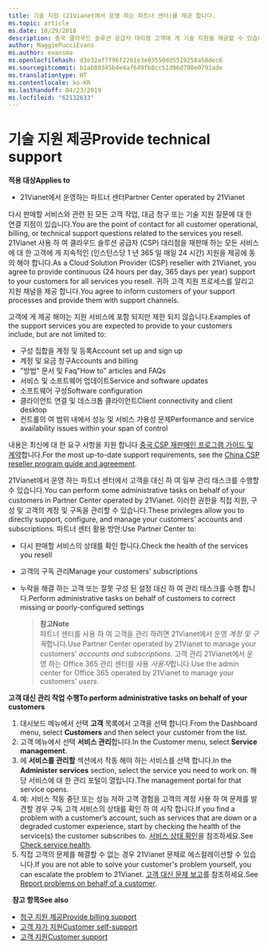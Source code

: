 ```yaml
---
title: 기술 지원 (21Vianet에서 운영 하는 파트너 센터)를 제공 합니다.
ms.topic: article
ms.date: 10/29/2018
description: 중국 클라우드 솔루션 공급자 대리점 고객에 게 기술 지원을 제공할 수 있습니다.
author: MaggiePucciEvans
ms.author: evansma
ms.openlocfilehash: d3e32af7f96f2261e3e03550dd5519258a58dec6
ms.sourcegitcommit: b1ab80345b4e4af649fb8cc51d96d798e0791ade
ms.translationtype: HT
ms.contentlocale: ko-KR
ms.lasthandoff: 04/23/2019
ms.locfileid: "62132633"
---
```

# <a name="provide-technical-support"></a><span data-ttu-id="30a84-103">기술 지원 제공</span><span class="sxs-lookup"><span data-stu-id="30a84-103">Provide technical support</span></span>

<span data-ttu-id="30a84-104">**적용 대상**</span><span class="sxs-lookup"><span data-stu-id="30a84-104">**Applies to**</span></span>

-   <span data-ttu-id="30a84-105">21Vianet에서 운영하는 파트너 센터</span><span class="sxs-lookup"><span data-stu-id="30a84-105">Partner Center operated by 21Vianet</span></span>

<span data-ttu-id="30a84-106">다시 판매할 서비스와 관련 된 모든 고객 작업, 대금 청구 또는 기술 지원 질문에 대 한 연결 지점이 있습니다.</span><span class="sxs-lookup"><span data-stu-id="30a84-106">You are the point of contact for all customer operational, billing, or technical support questions related to the services you resell.</span></span> <span data-ttu-id="30a84-107">21Vianet 사용 하 여 클라우드 솔루션 공급자 (CSP) 대리점을 재판매 하는 모든 서비스에 대 한 고객에 게 지속적인 (인스턴스당 1 년 365 일 매일 24 시간) 지원을 제공에 동의 해야 합니다.</span><span class="sxs-lookup"><span data-stu-id="30a84-107">As a Cloud Solution Provider (CSP) reseller with 21Vianet, you agree to provide continuous (24 hours per day, 365 days per year) support to your customers for all services you resell.</span></span> <span data-ttu-id="30a84-108">귀하 고객 지원 프로세스를 알리고 지원 채널을 제공 합니다.</span><span class="sxs-lookup"><span data-stu-id="30a84-108">You agree to inform customers of your support processes and provide them with support channels.</span></span>  

<span data-ttu-id="30a84-109">고객에 게 제공 해야는 지원 서비스에 포함 되지만 제한 되지 않습니다.</span><span class="sxs-lookup"><span data-stu-id="30a84-109">Examples of the support services you are expected to provide to your customers include, but are not limited to:</span></span>
 
-   <span data-ttu-id="30a84-110">구성 집합을 계정 및 등록</span><span class="sxs-lookup"><span data-stu-id="30a84-110">Account set up and sign up</span></span> 
-   <span data-ttu-id="30a84-111">계정 및 요금 청구</span><span class="sxs-lookup"><span data-stu-id="30a84-111">Accounts and billing</span></span> 
-   <span data-ttu-id="30a84-112">"방법" 문서 및 Faq</span><span class="sxs-lookup"><span data-stu-id="30a84-112">"How to” articles and FAQs</span></span> 
-   <span data-ttu-id="30a84-113">서비스 및 소프트웨어 업데이트</span><span class="sxs-lookup"><span data-stu-id="30a84-113">Service and software updates</span></span> 
-   <span data-ttu-id="30a84-114">소프트웨어 구성</span><span class="sxs-lookup"><span data-stu-id="30a84-114">Software configuration</span></span> 
-   <span data-ttu-id="30a84-115">클라이언트 연결 및 데스크톱 클라이언트</span><span class="sxs-lookup"><span data-stu-id="30a84-115">Client connectivity and client desktop</span></span>
-   <span data-ttu-id="30a84-116">컨트롤의 여 범위 내에서 성능 및 서비스 가용성 문제</span><span class="sxs-lookup"><span data-stu-id="30a84-116">Performance and service availability issues within your span of control</span></span> 

<span data-ttu-id="30a84-117">내용은 최신에 대 한 요구 사항을 지원 합니다 [중국 CSP 재판매인 프로그램 가이드 및 계약](csp-program-guide-and-agreements.md)합니다.</span><span class="sxs-lookup"><span data-stu-id="30a84-117">For the most up-to-date support requirements, see the [China CSP reseller program guide and agreement](csp-program-guide-and-agreements.md).</span></span>

<span data-ttu-id="30a84-118">21Vianet에서 운영 하는 파트너 센터에서 고객을 대신 하 여 일부 관리 태스크를 수행할 수 있습니다.</span><span class="sxs-lookup"><span data-stu-id="30a84-118">You can perform some administrative tasks on behalf of your customers in Partner Center operated by 21Vianet.</span></span> <span data-ttu-id="30a84-119">이러한 권한을 직접 지원, 구성 및 고객의 계정 및 구독을 관리할 수 있습니다.</span><span class="sxs-lookup"><span data-stu-id="30a84-119">These privileges allow you to directly support, configure, and manage your customers’ accounts and subscriptions.</span></span> <span data-ttu-id="30a84-120">파트너 센터 활용 방안:</span><span class="sxs-lookup"><span data-stu-id="30a84-120">Use Partner Center to:</span></span>

-   <span data-ttu-id="30a84-121">다시 판매할 서비스의 상태를 확인 합니다.</span><span class="sxs-lookup"><span data-stu-id="30a84-121">Check the health of the services you resell</span></span>
-   <span data-ttu-id="30a84-122">고객의 구독 관리</span><span class="sxs-lookup"><span data-stu-id="30a84-122">Manage your customers' subscriptions</span></span>
-   <span data-ttu-id="30a84-123">누락을 해결 하는 고객 또는 잘못 구성 된 설정 대신 하 여 관리 태스크를 수행 합니다.</span><span class="sxs-lookup"><span data-stu-id="30a84-123">Perform administrative tasks on behalf of customers to correct missing or poorly-configured settings</span></span>

    ><span data-ttu-id="30a84-124">**참고**</span><span class="sxs-lookup"><span data-stu-id="30a84-124">**Note**</span></span><br><span data-ttu-id="30a84-125">파트너 센터를 사용 하 여 고객을 관리 하려면 21Vianet에서 운영 *계정 및 구독*합니다.</span><span class="sxs-lookup"><span data-stu-id="30a84-125">Use Partner Center operated by 21Vianet to manage your customers' *accounts and subscriptions*.</span></span> <span data-ttu-id="30a84-126">고객 관리 21Vianet에서 운영 하는 Office 365 관리 센터를 사용 *사용자*합니다.</span><span class="sxs-lookup"><span data-stu-id="30a84-126">Use the admin center for Office 365 operated by 21Vianet to manage your customers' *users*.</span></span> 

<span data-ttu-id="30a84-127">**고객 대신 관리 작업 수행**</span><span class="sxs-lookup"><span data-stu-id="30a84-127">**To perform administrative tasks on behalf of your customers**</span></span>

1.  <span data-ttu-id="30a84-128">대시보드 메뉴에서 선택 **고객** 목록에서 고객을 선택 합니다.</span><span class="sxs-lookup"><span data-stu-id="30a84-128">From the Dashboard menu, select **Customers** and then select your customer from the list.</span></span>
2.  <span data-ttu-id="30a84-129">고객 메뉴에서 선택 **서비스 관리**합니다.</span><span class="sxs-lookup"><span data-stu-id="30a84-129">In the Customer menu, select **Service management**.</span></span>
3.  <span data-ttu-id="30a84-130">에 **서비스를 관리할** 섹션에서 작동 해야 하는 서비스를 선택 합니다.</span><span class="sxs-lookup"><span data-stu-id="30a84-130">In the **Administer services** section, select the service you need to work on.</span></span> <span data-ttu-id="30a84-131">해당 서비스에 대 한 관리 포털이 열립니다.</span><span class="sxs-lookup"><span data-stu-id="30a84-131">The management portal for that service opens.</span></span>
4.  <span data-ttu-id="30a84-132">예: 서비스 작동 중단 또는 성능 저하 고객 경험을 고객의 계정 사용 하 여 문제를 발견할 경우 구독 고객 서비스의 상태를 확인 하 여 시작 합니다.</span><span class="sxs-lookup"><span data-stu-id="30a84-132">If you find a problem with a customer’s account, such as services that are down or a degraded customer experience, start by checking the health of the service(s) the customer subscribes to.</span></span> <span data-ttu-id="30a84-133">[서비스 상태 확인](check-service-health.md)을 참조하세요.</span><span class="sxs-lookup"><span data-stu-id="30a84-133">See [Check service health](check-service-health.md).</span></span>
5.  <span data-ttu-id="30a84-134">직접 고객의 문제를 해결할 수 없는 경우 21Vianet 문제로 에스컬레이션할 수 있습니다.</span><span class="sxs-lookup"><span data-stu-id="30a84-134">If you are not able to solve your customer's problem yourself, you can escalate the problem to 21Vianet.</span></span> <span data-ttu-id="30a84-135">[고객 대신 문제 보고](report-problems-on-behalf-of-a-customer.md)를 참조하세요.</span><span class="sxs-lookup"><span data-stu-id="30a84-135">See [Report problems on behalf of a customer](report-problems-on-behalf-of-a-customer.md).</span></span>

 
<span data-ttu-id="30a84-136">**참고 항목**</span><span class="sxs-lookup"><span data-stu-id="30a84-136">**See also**</span></span>

-   [<span data-ttu-id="30a84-137">청구 지원 제공</span><span class="sxs-lookup"><span data-stu-id="30a84-137">Provide billing support</span></span>](provide-billing-support.md)
-   [<span data-ttu-id="30a84-138">고객 자가 지원</span><span class="sxs-lookup"><span data-stu-id="30a84-138">Customer self-support</span></span>](customer-self-support.md)
-   [<span data-ttu-id="30a84-139"> 고객 지원</span><span class="sxs-lookup"><span data-stu-id="30a84-139">Customer support</span></span>](customer-support.md)


 




